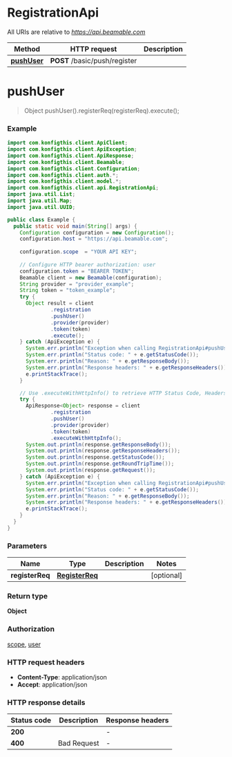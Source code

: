 # RegistrationApi

All URIs are relative to *https://api.beamable.com*

| Method | HTTP request | Description |
|------------- | ------------- | -------------|
| [**pushUser**](RegistrationApi.md#pushUser) | **POST** /basic/push/register |  |


<a name="pushUser"></a>
# **pushUser**
> Object pushUser().registerReq(registerReq).execute();



### Example
```java
import com.konfigthis.client.ApiClient;
import com.konfigthis.client.ApiException;
import com.konfigthis.client.ApiResponse;
import com.konfigthis.client.Beamable;
import com.konfigthis.client.Configuration;
import com.konfigthis.client.auth.*;
import com.konfigthis.client.model.*;
import com.konfigthis.client.api.RegistrationApi;
import java.util.List;
import java.util.Map;
import java.util.UUID;

public class Example {
  public static void main(String[] args) {
    Configuration configuration = new Configuration();
    configuration.host = "https://api.beamable.com";
    
    configuration.scope  = "YOUR API KEY";
    
    // Configure HTTP bearer authorization: user
    configuration.token = "BEARER TOKEN";
    Beamable client = new Beamable(configuration);
    String provider = "provider_example";
    String token = "token_example";
    try {
      Object result = client
              .registration
              .pushUser()
              .provider(provider)
              .token(token)
              .execute();
    } catch (ApiException e) {
      System.err.println("Exception when calling RegistrationApi#pushUser");
      System.err.println("Status code: " + e.getStatusCode());
      System.err.println("Reason: " + e.getResponseBody());
      System.err.println("Response headers: " + e.getResponseHeaders());
      e.printStackTrace();
    }

    // Use .executeWithHttpInfo() to retrieve HTTP Status Code, Headers and Request
    try {
      ApiResponse<Object> response = client
              .registration
              .pushUser()
              .provider(provider)
              .token(token)
              .executeWithHttpInfo();
      System.out.println(response.getResponseBody());
      System.out.println(response.getResponseHeaders());
      System.out.println(response.getStatusCode());
      System.out.println(response.getRoundTripTime());
      System.out.println(response.getRequest());
    } catch (ApiException e) {
      System.err.println("Exception when calling RegistrationApi#pushUser");
      System.err.println("Status code: " + e.getStatusCode());
      System.err.println("Reason: " + e.getResponseBody());
      System.err.println("Response headers: " + e.getResponseHeaders());
      e.printStackTrace();
    }
  }
}

```

### Parameters

| Name | Type | Description  | Notes |
|------------- | ------------- | ------------- | -------------|
| **registerReq** | [**RegisterReq**](RegisterReq.md)|  | [optional] |

### Return type

**Object**

### Authorization

[scope](../README.md#scope), [user](../README.md#user)

### HTTP request headers

 - **Content-Type**: application/json
 - **Accept**: application/json

### HTTP response details
| Status code | Description | Response headers |
|-------------|-------------|------------------|
| **200** |  |  -  |
| **400** | Bad Request |  -  |

